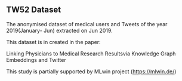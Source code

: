 ## TW52 Dataset 

The anonymised dataset of medical users and Tweets of the year 2019(January- Jun) extracted on Jun 2019. 

This dataset is in created in the paper:


Linking Physicians to Medical Research Resultsvia Knowledge Graph Embeddings and Twitter



This study is partially supported by MLwin project (https://mlwin.de/)
